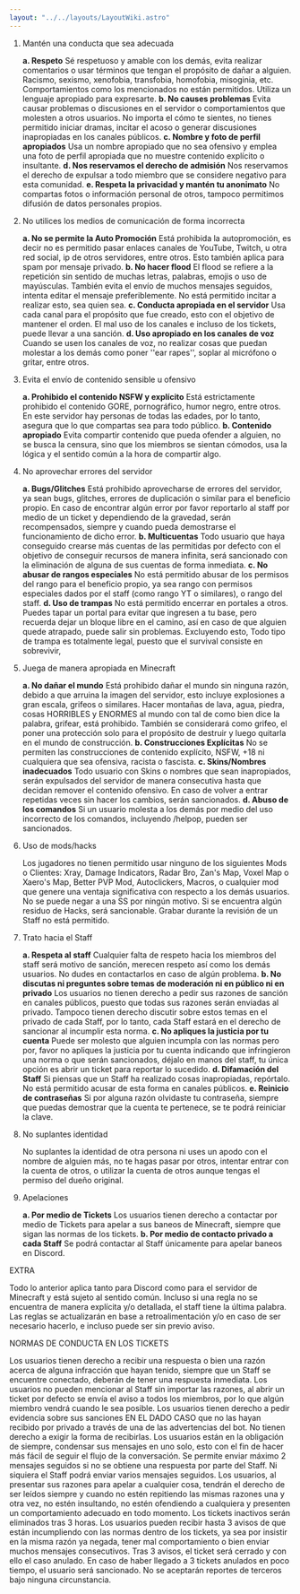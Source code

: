 ```yaml
---
layout: "../../layouts/LayoutWiki.astro"
---
```


1. Mantén una conducta que sea adecuada

    **a. Respeto** Sé respetuoso y amable con los demás, evita realizar comentarios o usar términos que tengan el propósito de dañar a alguien. Racismo, sexismo, xenofobia, transfobia, homofobia, misoginia, etc. Comportamientos como los mencionados no están permitidos. Utiliza un lenguaje apropiado para expresarte.
    **b. No causes problemas** Evita causar problemas o discusiones en el servidor o comportamientos que molesten a otros usuarios. No importa el cómo te sientes, no tienes permitido iniciar dramas, incitar el acoso o generar discusiones inapropiadas en los canales públicos.
    **c. Nombre y foto de perfil apropiados** Usa un nombre apropiado que no sea ofensivo y emplea una foto de perfil apropiada que no muestre contenido explícito o insultante.
    **d. Nos reservamos el derecho de admisión** Nos reservamos el derecho de expulsar a todo miembro que se considere negativo para esta comunidad.
    **e. Respeta la privacidad y mantén tu anonimato** No compartas fotos o información personal de otros, tampoco permitimos difusión de datos personales propios.

2. No utilices los medios de comunicación de forma incorrecta

    **a. No se permite la Auto Promoción** Está prohibida la autopromoción, es decir no es permitido pasar enlaces canales de YouTube, Twitch, u otra red social, ip de otros servidores, entre otros. Esto también aplica para spam por mensaje privado.
    **b. No hacer flood** El flood se refiere a la repetición sin sentido de muchas letras, palabras, emojis o uso de mayúsculas. También evita el envío de muchos mensajes seguidos, intenta editar el mensaje preferiblemente. No está permitido incitar a realizar esto, sea quien sea.
    **c. Conducta apropiada en el servidor** Usa cada canal para el propósito que fue creado, esto con el objetivo de mantener el orden. El mal uso de los canales e incluso de los tickets, puede llevar a una sanción.
    **d. Uso apropiado en los canales de voz** Cuando se usen los canales de voz, no realizar cosas que puedan molestar a los demás como poner ''ear rapes'', soplar al micrófono o gritar, entre otros.

3. Evita el envío de contenido sensible u ofensivo

    **a. Prohibido el contenido NSFW y explícito** Está estrictamente prohibido el contenido GORE, pornográfico, humor negro, entre otros. En este servidor hay personas de todas las edades, por lo tanto, asegura que lo que compartas sea para todo público.
    **b. Contenido apropiado** Evita compartir contenido que pueda ofender a alguien, no se busca la censura, sino que los miembros se sientan cómodos, usa la lógica y el sentido común a la hora de compartir algo.

4. No aprovechar errores del servidor

    **a. Bugs/Glitches** Está prohibido aprovecharse de errores del servidor, ya sean bugs, glitches, errores de duplicación o similar para el beneficio propio. En caso de encontrar algún error por favor reportarlo al staff por medio de un ticket y dependiendo de la gravedad, serán recompensados, siempre y cuando pueda demostrarse el funcionamiento de dicho error.
    **b. Multicuentas** Todo usuario que haya conseguido crearse más cuentas de las permitidas por defecto con el objetivo de conseguir recursos de manera infinita, será sancionado con la eliminación de alguna de sus cuentas de forma inmediata.
    **c. No abusar de rangos especiales** No está permitido abusar de los permisos del rango para el beneficio propio, ya sea rango con permisos especiales dados por el staff (como rango YT o similares), o rango del staff.
    **d. Uso de trampas** No está permitido encerrar en portales a otros. Puedes tapar un portal para evitar que ingresen a tu base, pero recuerda dejar un bloque libre en el camino, así en caso de que alguien quede atrapado, puede salir sin problemas. Excluyendo esto, Todo tipo de trampa es totalmente legal, puesto que el survival consiste en sobrevivir,

5. Juega de manera apropiada en Minecraft

    **a. No dañar el mundo** Está prohibido dañar el mundo sin ninguna razón, debido a que arruina la imagen del servidor, esto incluye explosiones a gran escala, grifeos o similares. Hacer montañas de lava, agua, piedra, cosas HORRIBLES y ENORMES al mundo con tal de como bien dice la palabra, grifear, está prohibido. También se considerará como grifeo, el poner una protección solo para el propósito de destruir y luego quitarla en el mundo de construcción.
    **b. Construcciones Explícitas** No se permiten las construcciones de contenido explícito, NSFW, +18 ni cualquiera que sea ofensiva, racista o fascista.
    **c. Skins/Nombres inadecuados** Todo usuario con Skins o nombres que sean inapropiados, serán expulsados del servidor de manera consecutiva hasta que decidan remover el contenido ofensivo. En caso de volver a entrar repetidas veces sin hacer los cambios, serán sancionados.
    **d. Abuso de los comandos** Si un usuario molesta a los demás por medio del uso incorrecto de los comandos, incluyendo /helpop, pueden ser sancionados.

6. Uso de mods/hacks

    Los jugadores no tienen permitido usar ninguno de los siguientes Mods o Clientes: Xray, Damage Indicators, Radar Bro, Zan's Map, Voxel Map o Xaero's Map, Better PVP Mod, Autoclickers, Macros, o cualquier mod que genere una ventaja significativa con respecto a los demás usuarios. No se puede negar a una SS por ningún motivo. Si se encuentra algún residuo de Hacks, será sancionable. Grabar durante la revisión de un Staff no está permitido.

7. Trato hacia el Staff

    **a. Respeta al staff** Cualquier falta de respeto hacia los miembros del staff será motivo de sanción, merecen respeto así como los demás usuarios. No dudes en contactarlos en caso de algún problema.
    **b. No discutas ni preguntes sobre temas de moderación ni en público ni en privado** Los usuarios no tienen derecho a pedir sus razones de sanción en canales públicos, puesto que todas sus razones serán enviadas al privado. Tampoco tienen derecho discutir sobre estos temas en el privado de cada Staff, por lo tanto, cada Staff estará en el derecho de sancionar al incumplir esta norma.
    **c. No apliques la justicia por tu cuenta** Puede ser molesto que alguien incumpla con las normas pero por, favor no apliques la justicia por tu cuenta indicando que infringieron una norma o que serán sancionados, déjalo en manos del staff, tu única opción es abrir un ticket para reportar lo sucedido.
    **d. Difamación del Staff** Si piensas que un Staff ha realizado cosas inapropiadas, repórtalo. No está permitido acusar de esta forma en canales públicos.
    **e. Reinicio de contraseñas** Si por alguna razón olvidaste tu contraseña, siempre que puedas demostrar que la cuenta te pertenece, se te podrá reiniciar la clave.

8. No suplantes identidad

    No suplantes la identidad de otra persona ni uses un apodo con el nombre de alguien más, no te hagas pasar por otros, intentar entrar con la cuenta de otros, o utilizar la cuenta de otros aunque tengas el permiso del dueño original.

9. Apelaciones

    **a. Por medio de Tickets** Los usuarios tienen derecho a contactar por medio de Tickets para apelar a sus baneos de Minecraft, siempre que sigan las normas de los tickets.
    **b. Por medio de contacto privado a cada Staff** Se podrá contactar al Staff únicamente para apelar baneos en Discord.

EXTRA

Todo lo anterior aplica tanto para Discord como para el servidor de Minecraft y está sujeto al sentido común. Incluso si una regla no se encuentra de manera explícita y/o detallada, el staff tiene la última palabra. Las reglas se actualizarán en base a retroalimentación y/o en caso de ser necesario hacerlo, e incluso puede ser sin previo aviso.

NORMAS DE CONDUCTA EN LOS TICKETS

Los usuarios tienen derecho a recibir una respuesta o bien una razón acerca de alguna infracción que hayan tenido, siempre que un Staff se encuentre conectado, deberán de tener una respuesta inmediata. Los usuarios no pueden mencionar al Staff sin importar las razones, al abrir un ticket por defecto se envía el aviso a todos los miembros, por lo que algún miembro vendrá cuando le sea posible. Los usuarios tienen derecho a pedir evidencia sobre sus sanciones EN EL DADO CASO que no las hayan recibido por privado a través de una de las advertencias del bot. No tienen derecho a exigir la forma de recibirlas. Los usuarios están en la obligación de siempre, condensar sus mensajes en uno solo, esto con el fin de hacer más fácil de seguir el flujo de la conversación. Se permite enviar máximo 2 mensajes seguidos si no se obtiene una respuesta por parte del Staff. Ni siquiera el Staff podrá enviar varios mensajes seguidos. Los usuarios, al presentar sus razones para apelar a cualquier cosa, tendrán el derecho de ser leídos siempre y cuando no estén repitiendo las mismas razones una y otra vez, no estén insultando, no estén ofendiendo a cualquiera y presenten un comportamiento adecuado en todo momento. Los tickets inactivos serán eliminados tras 3 horas. Los usuarios pueden recibir hasta 3 avisos de que están incumpliendo con las normas dentro de los tickets, ya sea por insistir en la misma razón ya negada, tener mal comportamiento o bien enviar muchos mensajes consecutivos. Tras 3 avisos, el ticket será cerrado y con ello el caso anulado. En caso de haber llegado a 3 tickets anulados en poco tiempo, el usuario será sancionado. No se aceptarán reportes de terceros bajo ninguna circunstancia.
